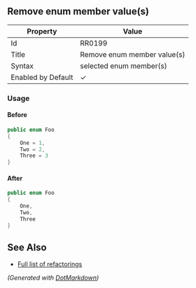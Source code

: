 ## Remove enum member value\(s\)

| Property           | Value                         |
| ------------------ | ----------------------------- |
| Id                 | RR0199                        |
| Title              | Remove enum member value\(s\) |
| Syntax             | selected enum member\(s\)     |
| Enabled by Default | &#x2713;                      |

### Usage

#### Before

```csharp
public enum Foo
{
    One = 1,
    Two = 2,
    Three = 3
}
```

#### After

```csharp
public enum Foo
{
    One,
    Two,
    Three
}
```

## See Also

* [Full list of refactorings](Refactorings.md)


*\(Generated with [DotMarkdown](http://github.com/JosefPihrt/DotMarkdown)\)*